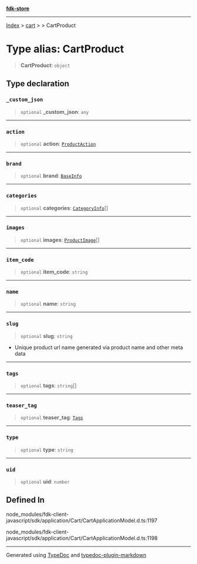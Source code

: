 [**fdk-store**](../../../README.md)
***

[Index](../../../API.md) > [cart](../../README.md) > [<internal>](../README.md) > CartProduct

# Type alias: CartProduct

> **CartProduct**: `object`

## Type declaration

### `_custom_json`

> `optional` **\_custom\_json**: `any`

***

### `action`

> `optional` **action**: [`ProductAction`](type-alias.ProductAction.md)

***

### `brand`

> `optional` **brand**: [`BaseInfo`](type-alias.BaseInfo.md)

***

### `categories`

> `optional` **categories**: [`CategoryInfo`](type-alias.CategoryInfo.md)[]

***

### `images`

> `optional` **images**: [`ProductImage`](type-alias.ProductImage.md)[]

***

### `item_code`

> `optional` **item\_code**: `string`

***

### `name`

> `optional` **name**: `string`

***

### `slug`

> `optional` **slug**: `string`

- Unique product url name generated via product
name and other meta data

***

### `tags`

> `optional` **tags**: `string`[]

***

### `teaser_tag`

> `optional` **teaser\_tag**: [`Tags`](type-alias.Tags.md)

***

### `type`

> `optional` **type**: `string`

***

### `uid`

> `optional` **uid**: `number`

## Defined In

node\_modules/fdk-client-javascript/sdk/application/Cart/CartApplicationModel.d.ts:1197

node\_modules/fdk-client-javascript/sdk/application/Cart/CartApplicationModel.d.ts:1198

***
Generated using [TypeDoc](https://typedoc.org/) and [typedoc-plugin-markdown](https://www.npmjs.com/package/typedoc-plugin-markdown)
